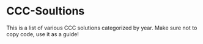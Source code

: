 # CCC-Soultions
This is a list of various CCC solutions categorized by year. Make sure not to copy code, use it as a guide!

